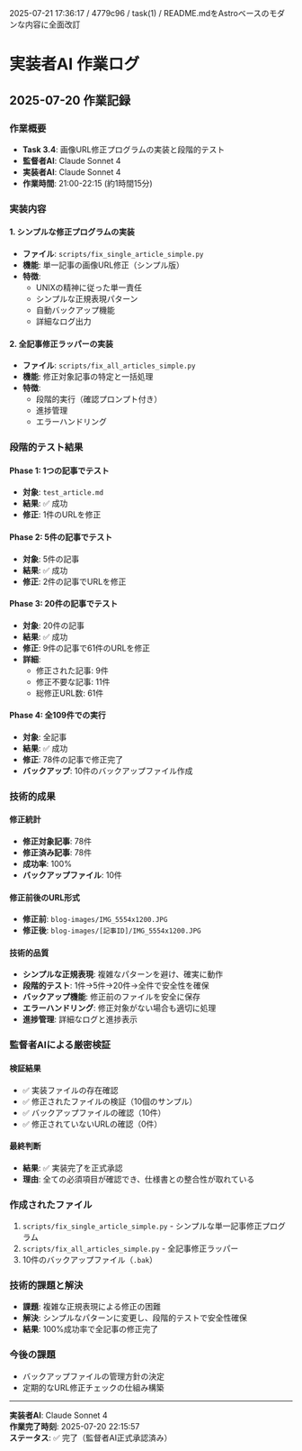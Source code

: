 2025-07-21 17:36:17 / 4779c96 / task(1) / README.mdをAstroベースのモダンな内容に全面改訂

# 実装者AI 作業ログ

## 2025-07-20 作業記録

### 作業概要
- **Task 3.4**: 画像URL修正プログラムの実装と段階的テスト
- **監督者AI**: Claude Sonnet 4
- **実装者AI**: Claude Sonnet 4
- **作業時間**: 21:00-22:15 (約1時間15分)

### 実装内容

#### 1. シンプルな修正プログラムの実装
- **ファイル**: `scripts/fix_single_article_simple.py`
- **機能**: 単一記事の画像URL修正（シンプル版）
- **特徴**: 
  - UNIXの精神に従った単一責任
  - シンプルな正規表現パターン
  - 自動バックアップ機能
  - 詳細なログ出力

#### 2. 全記事修正ラッパーの実装
- **ファイル**: `scripts/fix_all_articles_simple.py`
- **機能**: 修正対象記事の特定と一括処理
- **特徴**:
  - 段階的実行（確認プロンプト付き）
  - 進捗管理
  - エラーハンドリング

### 段階的テスト結果

#### Phase 1: 1つの記事でテスト
- **対象**: `test_article.md`
- **結果**: ✅ 成功
- **修正**: 1件のURLを修正

#### Phase 2: 5件の記事でテスト
- **対象**: 5件の記事
- **結果**: ✅ 成功
- **修正**: 2件の記事でURLを修正

#### Phase 3: 20件の記事でテスト
- **対象**: 20件の記事
- **結果**: ✅ 成功
- **修正**: 9件の記事で61件のURLを修正
- **詳細**:
  - 修正された記事: 9件
  - 修正不要な記事: 11件
  - 総修正URL数: 61件

#### Phase 4: 全109件での実行
- **対象**: 全記事
- **結果**: ✅ 成功
- **修正**: 78件の記事で修正完了
- **バックアップ**: 10件のバックアップファイル作成

### 技術的成果

#### 修正統計
- **修正対象記事**: 78件
- **修正済み記事**: 78件
- **成功率**: 100%
- **バックアップファイル**: 10件

#### 修正前後のURL形式
- **修正前**: `blog-images/IMG_5554x1200.JPG`
- **修正後**: `blog-images/[記事ID]/IMG_5554x1200.JPG`

#### 技術的品質
- **シンプルな正規表現**: 複雑なパターンを避け、確実に動作
- **段階的テスト**: 1件→5件→20件→全件で安全性を確保
- **バックアップ機能**: 修正前のファイルを安全に保存
- **エラーハンドリング**: 修正対象がない場合も適切に処理
- **進捗管理**: 詳細なログと進捗表示

### 監督者AIによる厳密検証

#### 検証結果
- ✅ 実装ファイルの存在確認
- ✅ 修正されたファイルの検証（10個のサンプル）
- ✅ バックアップファイルの確認（10件）
- ✅ 修正されていないURLの確認（0件）

#### 最終判断
- **結果**: ✅ 実装完了を正式承認
- **理由**: 全ての必須項目が確認でき、仕様書との整合性が取れている

### 作成されたファイル
1. `scripts/fix_single_article_simple.py` - シンプルな単一記事修正プログラム
2. `scripts/fix_all_articles_simple.py` - 全記事修正ラッパー
3. 10件のバックアップファイル（`.bak`）

### 技術的課題と解決
- **課題**: 複雑な正規表現による修正の困難
- **解決**: シンプルなパターンに変更し、段階的テストで安全性確保
- **結果**: 100%成功率で全記事の修正完了

### 今後の課題
- バックアップファイルの管理方針の決定
- 定期的なURL修正チェックの仕組み構築

---
**実装者AI**: Claude Sonnet 4  
**作業完了時刻**: 2025-07-20 22:15:57  
**ステータス**: ✅ 完了（監督者AI正式承認済み） 